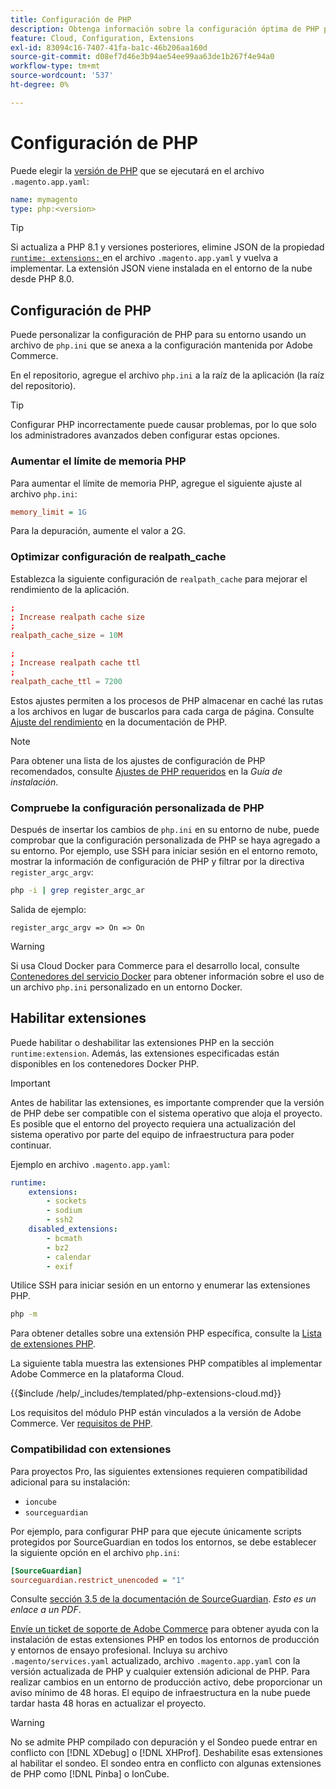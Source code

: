 ```yaml
---
title: Configuración de PHP
description: Obtenga información sobre la configuración óptima de PHP para la configuración de aplicaciones de Commerce en la infraestructura en la nube.
feature: Cloud, Configuration, Extensions
exl-id: 83094c16-7407-41fa-ba1c-46b206aa160d
source-git-commit: d08ef7d46e3b94ae54ee99aa63de1b267f4e94a0
workflow-type: tm+mt
source-wordcount: '537'
ht-degree: 0%

---
```


# Configuración de PHP

Puede elegir la [versión de PHP](https://experienceleague.adobe.com/docs/commerce-operations/installation-guide/system-requirements.html?lang=es) que se ejecutará en el archivo `.magento.app.yaml`:

```yaml
name: mymagento
type: php:<version>
```

>[!TIP]
>
>Si actualiza a PHP 8.1 y versiones posteriores, elimine JSON de la propiedad [`runtime: extensions:` ](properties.md#runtime) en el archivo `.magento.app.yaml` y vuelva a implementar. La extensión JSON viene instalada en el entorno de la nube desde PHP 8.0.

## Configuración de PHP

Puede personalizar la configuración de PHP para su entorno usando un archivo de `php.ini` que se anexa a la configuración mantenida por Adobe Commerce.

En el repositorio, agregue el archivo `php.ini` a la raíz de la aplicación (la raíz del repositorio).

>[!TIP]
>
>Configurar PHP incorrectamente puede causar problemas, por lo que solo los administradores avanzados deben configurar estas opciones.

### Aumentar el límite de memoria PHP

Para aumentar el límite de memoria PHP, agregue el siguiente ajuste al archivo `php.ini`:

```ini
memory_limit = 1G
```

Para la depuración, aumente el valor a 2G.

### Optimizar configuración de realpath_cache

Establezca la siguiente configuración de `realpath_cache` para mejorar el rendimiento de la aplicación.

```conf
;
; Increase realpath cache size
;
realpath_cache_size = 10M

;
; Increase realpath cache ttl
;
realpath_cache_ttl = 7200
```

Estos ajustes permiten a los procesos de PHP almacenar en caché las rutas a los archivos en lugar de buscarlos para cada carga de página. Consulte [Ajuste del rendimiento](https://www.php.net/manual/en/ini.core.php) en la documentación de PHP.

>[!NOTE]
>
>Para obtener una lista de los ajustes de configuración de PHP recomendados, consulte [Ajustes de PHP requeridos](https://experienceleague.adobe.com/docs/commerce-operations/installation-guide/prerequisites/php-settings.html?lang=es) en la _Guía de instalación_.

### Compruebe la configuración personalizada de PHP

Después de insertar los cambios de `php.ini` en su entorno de nube, puede comprobar que la configuración personalizada de PHP se haya agregado a su entorno. Por ejemplo, use SSH para iniciar sesión en el entorno remoto, mostrar la información de configuración de PHP y filtrar por la directiva `register_argc_argv`:

```bash
php -i | grep register_argc_ar
```

Salida de ejemplo:

```text
register_argc_argv => On => On
```

>[!WARNING]
>
>Si usa Cloud Docker para Commerce para el desarrollo local, consulte [Contenedores del servicio Docker](https://developer.adobe.com/commerce/cloud-tools/docker/containers/service/#fpm-container) para obtener información sobre el uso de un archivo `php.ini` personalizado en un entorno Docker.

## Habilitar extensiones

Puede habilitar o deshabilitar las extensiones PHP en la sección `runtime:extension`. Además, las extensiones especificadas están disponibles en los contenedores Docker PHP.

>[!IMPORTANT]
>
>Antes de habilitar las extensiones, es importante comprender que la versión de PHP debe ser compatible con el sistema operativo que aloja el proyecto. Es posible que el entorno del proyecto requiera una actualización del sistema operativo por parte del equipo de infraestructura para poder continuar.

Ejemplo en archivo `.magento.app.yaml`:

```yaml
runtime:
    extensions:
        - sockets
        - sodium
        - ssh2
    disabled_extensions:
        - bcmath
        - bz2
        - calendar
        - exif
```

Utilice SSH para iniciar sesión en un entorno y enumerar las extensiones PHP.

```bash
php -m
```

Para obtener detalles sobre una extensión PHP específica, consulte la [Lista de extensiones PHP](https://www.php.net/manual/en/extensions.alphabetical.php).

La siguiente tabla muestra las extensiones PHP compatibles al implementar Adobe Commerce en la plataforma Cloud.

{{$include /help/_includes/templated/php-extensions-cloud.md}}

Los requisitos del módulo PHP están vinculados a la versión de Adobe Commerce. Ver [requisitos de PHP](https://experienceleague.adobe.com/docs/commerce-operations/installation-guide/prerequisites/php-settings.html?lang=es).

### Compatibilidad con extensiones

Para proyectos Pro, las siguientes extensiones requieren compatibilidad adicional para su instalación:

- `ioncube`
- `sourceguardian`

Por ejemplo, para configurar PHP para que ejecute únicamente scripts protegidos por SourceGuardian en todos los entornos, se debe establecer la siguiente opción en el archivo `php.ini`:

```ini
[SourceGuardian]
sourceguardian.restrict_unencoded = "1"
```

Consulte [sección 3.5 de la documentación de SourceGuardian](https://sourceguardian.com/demofiles/files/SourceGuardian%20for%20Linux%20User%20Manual.pdf). _Esto es un enlace a un PDF_.

[Envíe un ticket de soporte de Adobe Commerce](https://experienceleague.adobe.com/docs/commerce-knowledge-base/kb/help-center-guide/magento-help-center-user-guide.html?lang=es#submit-ticket) para obtener ayuda con la instalación de estas extensiones PHP en todos los entornos de producción y entornos de ensayo profesional. Incluya su archivo `.magento/services.yaml` actualizado, archivo `.magento.app.yaml` con la versión actualizada de PHP y cualquier extensión adicional de PHP. Para realizar cambios en un entorno de producción activo, debe proporcionar un aviso mínimo de 48 horas. El equipo de infraestructura en la nube puede tardar hasta 48 horas en actualizar el proyecto.

>[!WARNING]
>
>No se admite PHP compilado con depuración y el Sondeo puede entrar en conflicto con [!DNL XDebug] o [!DNL XHProf]. Deshabilite esas extensiones al habilitar el sondeo. El sondeo entra en conflicto con algunas extensiones de PHP como [!DNL Pinba] o IonCube.

<!-- Last updated from includes: 2025-04-14 09:39:27 -->
